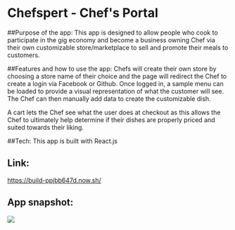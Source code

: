 # Chefspert - Chef's Portal

##Purpose of the app:
This app is designed to allow people who cook to participate in the gig economy and become a business owning Chef via their own customizable store/marketplace to sell and promote their meals to customers. 


##Features and how to use the app:
Chefs will create their own store by choosing a store name of their choice and the page will redirect the Chef to create a login via Facebook or Github. Once logged in, a sample menu can be loaded to provide a visual representation of what the customer will see. The Chef can then manually add data to create the customizable dish. 

A cart lets the Chef see what the user does at checkout as this allows the Chef to ultimately help determine if their dishes are properly priced and suited towards their liking. 

##Tech:
This app is built with React.js

## Link: 
https://build-ppjbb647d.now.sh/

## App snapshot: 
![](snapshot_1.gif)
